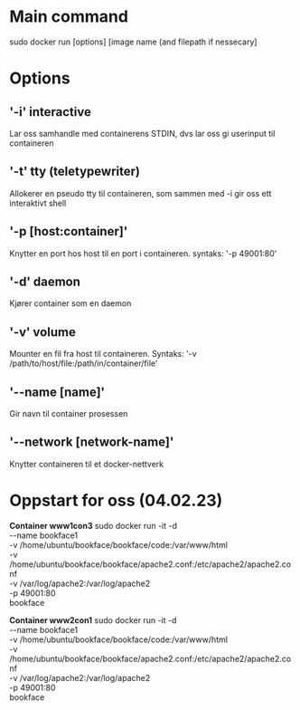 # Main command
sudo docker run [options] [image name (and filepath if nessecary]

# Options

## '-i' interactive
Lar oss samhandle med containerens STDIN, dvs lar oss gi userinput til containeren

## '-t' tty (teletypewriter)
Allokerer en pseudo tty til containeren, som sammen med -i gir oss ett interaktivt shell

## '-p [host:container]'
Knytter en port hos host til en port i containeren.
syntaks: '-p 49001:80'

## '-d' daemon
Kjører container som en daemon

## '-v' volume
Mounter en fil fra host til containeren.
Syntaks: '-v /path/to/host/file:/path/in/container/file'

## '--name [name]'
Gir navn til container prosessen

## '--network [network-name]'
Knytter containeren til et docker-nettverk

# Oppstart for oss (04.02.23)
**Container www1con3**
sudo docker run -it -d \
--name bookface1 \
-v /home/ubuntu/bookface/bookface/code:/var/www/html \
-v /home/ubuntu/bookface/bookface/apache2.conf:/etc/apache2/apache2.conf \
-v /var/log/apache2:/var/log/apache2 \
-p 49001:80 \
bookface

**Container www2con1**
sudo docker run -it -d \
--name bookface1 \
-v /home/ubuntu/bookface/bookface/code:/var/www/html \
-v /home/ubuntu/bookface/bookface/apache2.conf:/etc/apache2/apache2.conf \
-v /var/log/apache2:/var/log/apache2 \
-p 49001:80 \
bookface

